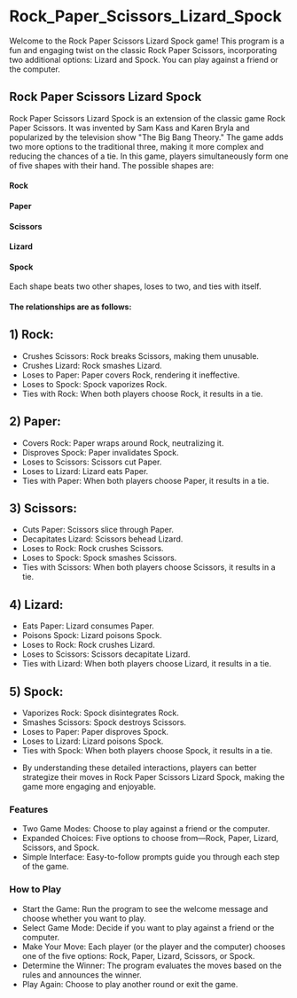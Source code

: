 # Rock_Paper_Scissors_Lizard_Spock
Welcome to the Rock Paper Scissors Lizard Spock game! This program is a fun and engaging twist on the classic Rock Paper Scissors, incorporating two additional options: Lizard and Spock. You can play against a friend or the computer.

## Rock Paper Scissors Lizard Spock
Rock Paper Scissors Lizard Spock is an extension of the classic game Rock Paper Scissors. It was invented by Sam Kass and Karen Bryla and popularized by the television show "The Big Bang Theory." The game adds two more options to the traditional three, making it more complex and reducing the chances of a tie. In this game, players simultaneously form one of five shapes with their hand. The possible shapes are:

#### Rock
#### Paper
#### Scissors
#### Lizard
#### Spock

Each shape beats two other shapes, loses to two, and ties with itself. 

#### The relationships are as follows:

## 1) Rock:
- Crushes Scissors: Rock breaks Scissors, making them unusable.
- Crushes Lizard: Rock smashes Lizard.
- Loses to Paper: Paper covers Rock, rendering it ineffective.
- Loses to Spock: Spock vaporizes Rock.
- Ties with Rock: When both players choose Rock, it results in a tie.

## 2) Paper:
- Covers Rock: Paper wraps around Rock, neutralizing it.
- Disproves Spock: Paper invalidates Spock.
- Loses to Scissors: Scissors cut Paper.
- Loses to Lizard: Lizard eats Paper.
- Ties with Paper: When both players choose Paper, it results in a tie.

## 3) Scissors:
- Cuts Paper: Scissors slice through Paper.
- Decapitates Lizard: Scissors behead Lizard.
- Loses to Rock: Rock crushes Scissors.
- Loses to Spock: Spock smashes Scissors.
- Ties with Scissors: When both players choose Scissors, it results in a tie.

## 4) Lizard:
- Eats Paper: Lizard consumes Paper.
- Poisons Spock: Lizard poisons Spock.
- Loses to Rock: Rock crushes Lizard.
- Loses to Scissors: Scissors decapitate Lizard.
- Ties with Lizard: When both players choose Lizard, it results in a tie.

## 5) Spock:
- Vaporizes Rock: Spock disintegrates Rock.
- Smashes Scissors: Spock destroys Scissors.
- Loses to Paper: Paper disproves Spock.
- Loses to Lizard: Lizard poisons Spock.
- Ties with Spock: When both players choose Spock, it results in a tie.

* By understanding these detailed interactions, players can better strategize their moves in Rock Paper Scissors Lizard Spock, making the game more engaging and enjoyable.

### Features
- Two Game Modes: Choose to play against a friend or the computer.
- Expanded Choices: Five options to choose from—Rock, Paper, Lizard, Scissors, and Spock.
- Simple Interface: Easy-to-follow prompts guide you through each step of the game.

### How to Play
- Start the Game: Run the program to see the welcome message and choose whether you want to play.
- Select Game Mode: Decide if you want to play against a friend or the computer.
- Make Your Move: Each player (or the player and the computer) chooses one of the five options: Rock, Paper, Lizard, Scissors, or Spock.
- Determine the Winner: The program evaluates the moves based on the rules and announces the winner.
- Play Again: Choose to play another round or exit the game.

